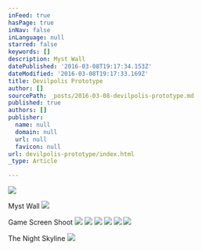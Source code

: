 ```yaml
---
inFeed: true
hasPage: true
inNav: false
inLanguage: null
starred: false
keywords: []
description: Myst Wall
datePublished: '2016-03-08T19:17:34.153Z'
dateModified: '2016-03-08T19:17:33.169Z'
title: Devilpolis Prototype
author: []
sourcePath: _posts/2016-03-08-devilpolis-prototype.md
published: true
authors: []
publisher:
  name: null
  domain: null
  url: null
  favicon: null
url: devilpolis-prototype/index.html
_type: Article

---
```

![](https://the-grid-user-content.s3-us-west-2.amazonaws.com/8f9a1af6-c60c-4757-827b-605aa266eb0c.jpg)

Myst Wall
![](https://the-grid-user-content.s3-us-west-2.amazonaws.com/e01e5963-d425-4ae4-a0ab-08eb4463326d.jpg)

Game Screen Shoot ![](https://the-grid-user-content.s3-us-west-2.amazonaws.com/0b3aed0f-5db2-4706-b5c0-21cacb2ebb0e.jpg)
![](https://the-grid-user-content.s3-us-west-2.amazonaws.com/dbb85c1c-3a75-4ae6-87e7-fe8a8fa3c002.jpg)
![](https://the-grid-user-content.s3-us-west-2.amazonaws.com/bfa860b4-bccf-4c74-b656-842248080f14.jpg)
![](https://the-grid-user-content.s3-us-west-2.amazonaws.com/ade51896-b818-4bd1-807c-e2241e264e2f.jpg)
![](https://the-grid-user-content.s3-us-west-2.amazonaws.com/e64726d9-6f71-4c46-8214-712dc479270a.jpg)
![](https://the-grid-user-content.s3-us-west-2.amazonaws.com/8410783d-1389-46f5-98e7-22638ed06569.jpg)

The Night Skyline
![](https://the-grid-user-content.s3-us-west-2.amazonaws.com/d2d42783-b83c-473a-bb4e-235dbbcba0ca.png)